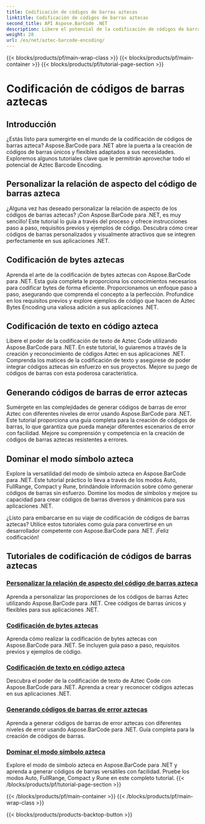 ```yaml
---
title: Codificación de códigos de barras aztecas
linktitle: Codificación de códigos de barras aztecas
second_title: API Aspose.BarCode .NET
description: Libere el potencial de la codificación de códigos de barras Aztec con Aspose.BarCode para .NET. Personalice proporciones de aspecto, cree códigos aztecas codificados en texto y domine los modos de símbolos.
weight: 28
url: /es/net/aztec-barcode-encoding/
---
```


{{< blocks/products/pf/main-wrap-class >}}
{{< blocks/products/pf/main-container >}}
{{< blocks/products/pf/tutorial-page-section >}}

# Codificación de códigos de barras aztecas


## Introducción

¿Estás listo para sumergirte en el mundo de la codificación de códigos de barras azteca? Aspose.BarCode para .NET abre la puerta a la creación de códigos de barras únicos y flexibles adaptados a sus necesidades. Exploremos algunos tutoriales clave que le permitirán aprovechar todo el potencial de Aztec Barcode Encoding.

## Personalizar la relación de aspecto del código de barras azteca

¿Alguna vez has deseado personalizar la relación de aspecto de los códigos de barras aztecas? ¡Con Aspose.BarCode para .NET, es muy sencillo! Este tutorial lo guía a través del proceso y ofrece instrucciones paso a paso, requisitos previos y ejemplos de código. Descubra cómo crear códigos de barras personalizados y visualmente atractivos que se integren perfectamente en sus aplicaciones .NET.

## Codificación de bytes aztecas

Aprenda el arte de la codificación de bytes aztecas con Aspose.BarCode para .NET. Esta guía completa le proporciona los conocimientos necesarios para codificar bytes de forma eficiente. Proporcionamos un enfoque paso a paso, asegurando que comprenda el concepto a la perfección. Profundice en los requisitos previos y explore ejemplos de código que hacen de Aztec Bytes Encoding una valiosa adición a sus aplicaciones .NET.

## Codificación de texto en código azteca

Libere el poder de la codificación de texto de Aztec Code utilizando Aspose.BarCode para .NET. En este tutorial, lo guiaremos a través de la creación y reconocimiento de códigos Aztec en sus aplicaciones .NET. Comprenda los matices de la codificación de texto y asegúrese de poder integrar códigos aztecas sin esfuerzo en sus proyectos. Mejore su juego de códigos de barras con esta poderosa característica.

## Generando códigos de barras de error aztecas

Sumérgete en las complejidades de generar códigos de barras de error Aztec con diferentes niveles de error usando Aspose.BarCode para .NET. Este tutorial proporciona una guía completa para la creación de códigos de barras, lo que garantiza que pueda manejar diferentes escenarios de error con facilidad. Mejore su comprensión y competencia en la creación de códigos de barras aztecas resistentes a errores.

## Dominar el modo símbolo azteca

Explore la versatilidad del modo de símbolo azteca en Aspose.BarCode para .NET. Este tutorial práctico lo lleva a través de los modos Auto, FullRange, Compact y Rune, brindándole información sobre cómo generar códigos de barras sin esfuerzo. Domine los modos de símbolos y mejore su capacidad para crear códigos de barras diversos y dinámicos para sus aplicaciones .NET.

¿Listo para embarcarse en su viaje de codificación de códigos de barras aztecas? Utilice estos tutoriales como guía para convertirse en un desarrollador competente con Aspose.BarCode para .NET. ¡Feliz codificación!
## Tutoriales de codificación de códigos de barras aztecas
### [Personalizar la relación de aspecto del código de barras azteca](./aztec-aspect-ratio-customization/)
Aprenda a personalizar las proporciones de los códigos de barras Aztec utilizando Aspose.BarCode para .NET. Cree códigos de barras únicos y flexibles para sus aplicaciones .NET.
### [Codificación de bytes aztecas](./aztec-bytes-encoding/)
Aprenda cómo realizar la codificación de bytes aztecas con Aspose.BarCode para .NET. Se incluyen guía paso a paso, requisitos previos y ejemplos de código.
### [Codificación de texto en código azteca](./aztec-code-text-encoding/)
Descubra el poder de la codificación de texto de Aztec Code con Aspose.BarCode para .NET. Aprenda a crear y reconocer códigos aztecas en sus aplicaciones .NET.
### [Generando códigos de barras de error aztecas](./aztec-error-level-example/)
Aprenda a generar códigos de barras de error aztecas con diferentes niveles de error usando Aspose.BarCode para .NET. Guía completa para la creación de códigos de barras.
### [Dominar el modo símbolo azteca](./aztec-symbol-mode-example/)
Explore el modo de símbolo azteca en Aspose.BarCode para .NET y aprenda a generar códigos de barras versátiles con facilidad. Pruebe los modos Auto, FullRange, Compact y Rune en este completo tutorial.
{{< /blocks/products/pf/tutorial-page-section >}}

{{< /blocks/products/pf/main-container >}}
{{< /blocks/products/pf/main-wrap-class >}}

{{< blocks/products/products-backtop-button >}}
